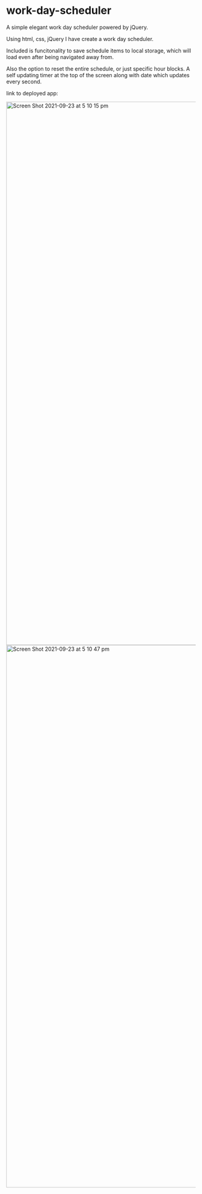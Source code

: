 # work-day-scheduler
A simple elegant work day scheduler powered by jQuery. 

Using html, css, jQuery I have create a work day scheduler. 

Included is funcitonality to save schedule items to local storage, which will load even after being navigated away from. 

Also the option to reset the entire schedule, or just specific hour blocks. A self updating timer at the top of the screen along with date which updates every second. 

link to deployed app: 

<img width="1440" alt="Screen Shot 2021-09-23 at 5 10 15 pm" src="https://user-images.githubusercontent.com/81402349/134481840-8e86b31b-af2b-483d-9ed3-d3db03739251.png">
<img width="1438" alt="Screen Shot 2021-09-23 at 5 10 47 pm" src="https://user-images.githubusercontent.com/81402349/134481792-824721a7-266d-468b-a78e-269c356335ad.png">

